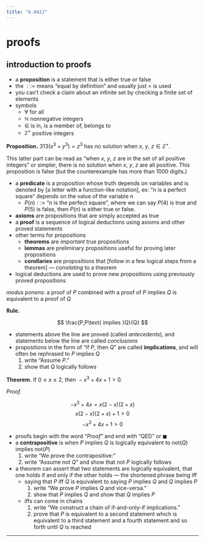 ```yaml
---
title: "6.042J"
---
```


# proofs

## introduction to proofs

- a **proposition** is a statement that is either true or false
- the $::=$ means “equal by definition” and usually just $=$ is used
- you can’t check a claim about an infinite set by checking a finite set of elements
- symbols
    - $\forall$ for all
    - $\mathbb{N}$ nonnegative integers
    - $\in$ is in, is a member of, belongs to
    - $\mathbb{Z}^+$ positive integers

**Proposition.** $313(x^3+y^3)=z^3$ has no solution when $x$, $y$, $z \in\mathbb{Z}^+$.

This latter part can be read as “when $x$, $y$, $z$ are in the set of all positive integers” or simpler, there is no solution when $x$, $y$, $z$ are all positive. This proposition is false (but the counterexample has more than 1000 digits.)

- a **predicate** is a proposition whose truth depends on variables and is denoted by [a letter with a function-like notation], ex: “$n$ is a perfect square” depends on the value of the variable $n$
    - $P(n)::=$ “$n$ is the perfect square”, where we can say $P(4)$ is true and $P(5)$ is false, then $P(n)$ is either true or false.
- **axioms** are propositions that are simply accepted as true
- a **proof** is a sequence of logical deductions using axioms and other proved statements
- other terms for propositions
    - **theorems** are *important* true propositions
    - **lemmas** are preliminary propositions useful for proving later propositions
    - **corollaries** are propositions that [follow in a few logical steps from a theorem] — *correlating* to a theorem
- logical deductions are used to prove new propositions using previously proved propositions

*modus ponens*: a proof of $P$ combined with a proof of $P\text{ implies }Q$ is equivalent to a proof of $Q$

**Rule.**

$$
\frac{P,P\text{ implies }Q}{Q}
$$

- statements above the line are proved (called *antecedents*), and statements below the line are called *conclusions*
- propositions in the form of “if $P$, then $Q$” are called **implications**, and will often be rephrased to $P\text{ implies }Q$
    1. write “Assume $P$.”
    2. show that $Q$ logically follows

**Theorem.** $\text{If }0\le x\le2\text{, then }-x^3+4x+1\gt0.$

*Proof.*

$$
-x^3+4x=x(2-x)(2+x)
$$
$$
x(2-x)(2+x)+1\gt 0
$$
$$
-x^3+4x+1\gt 0
\tag*{$\blacksquare$}
$$

- proofs begin with the word “*Proof*” and end with “QED” or $\blacksquare$
- a **contrapositive** is when $P\text{ implies }Q$ is logically equivalent to $\text{not(}Q\text{) implies not(}P)$
    1. write “We prove the contrapositive:”
    2. write “Assume $\text{not }Q$” and show that $\text{not } P$ logically follows
- a theorem can assert that two statements are logically equivalent, that one holds if and only if the other holds — the shortened phrase being $\text{iff}$
    - saying that $P\text{ iff }Q$ is equivalent to saying $P\text{ implies }Q$ and $Q\text{ implies }P$
        1. write “We prove $P$ implies $Q$ and vice-versa.”
        2. show that $P$ implies $Q$ and show that $Q$ implies $P$
    - $\text{iff}$s can come in chains
        1. write “We construct a chain of if-and-only-if implications.”
        2. prove that $P$ is equivalent to a second statement which is equivalent to a third statement and a fourth statement and so forth until $Q$ is reached

---